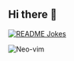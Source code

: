 ## Hi there 👋


<a href="https://readme-jokes.vercel.app"><img align="center" src="https://readme-jokes.vercel.app/api" alt="README Jokes"></a>

![Neo-vim](https://cdn.jsdelivr.net/gh/devicons/devicon@latest/icons/neovim/neovim-original.svg)
<!--
**LuizFelipeOliver/LuizFelipeOliver** is a ✨ _special_ ✨ repository because its `README.md` (this file) appears on your GitHub profile.

Here are some ideas to get you started:

- 🔭 I’m currently working on ...
- 🌱 I’m currently learning ...
- 👯 I’m looking to collaborate on ...
- 🤔 I’m looking for help with ...
- 💬 Ask me about ...
- 📫 How to reach me: ...
- 😄 Pronouns: ...
- ⚡ Fun fact: ...
-->
